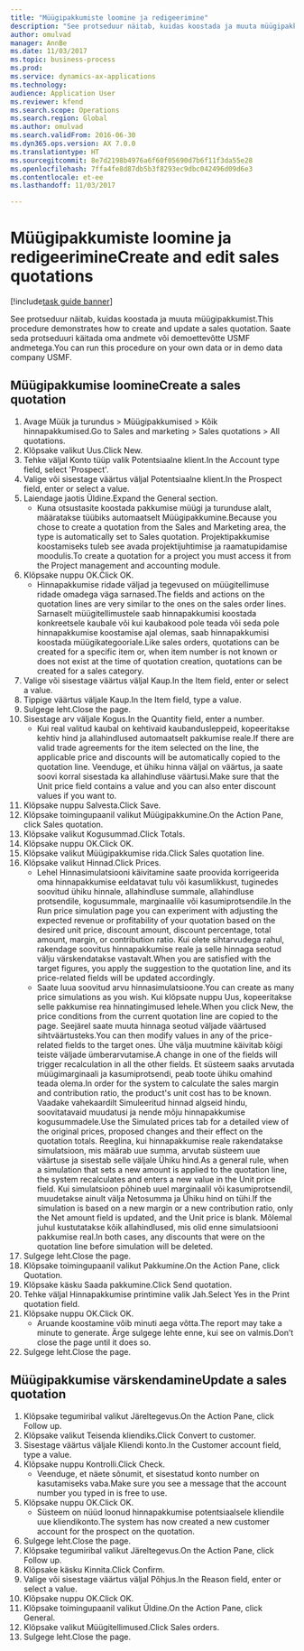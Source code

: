 ```yaml
--- 
title: "Müügipakkumiste loomine ja redigeerimine"
description: "See protseduur näitab, kuidas koostada ja muuta müügipakkumist."
author: omulvad
manager: AnnBe
ms.date: 11/03/2017
ms.topic: business-process
ms.prod: 
ms.service: dynamics-ax-applications
ms.technology: 
audience: Application User
ms.reviewer: kfend
ms.search.scope: Operations
ms.search.region: Global
ms.author: omulvad
ms.search.validFrom: 2016-06-30
ms.dyn365.ops.version: AX 7.0.0
ms.translationtype: HT
ms.sourcegitcommit: 8e7d2198b4976a6f60f05690d7b6f11f3da55e28
ms.openlocfilehash: 7ffa4fe8d87db5b3f8293ec9dbc042496d09d6e3
ms.contentlocale: et-ee
ms.lasthandoff: 11/03/2017

---
```

# <a name="create-and-edit-sales-quotations"></a><span data-ttu-id="5b0e0-103">Müügipakkumiste loomine ja redigeerimine</span><span class="sxs-lookup"><span data-stu-id="5b0e0-103">Create and edit sales quotations</span></span>

[!include[task guide banner](../../includes/task-guide-banner.md)]

<span data-ttu-id="5b0e0-104">See protseduur näitab, kuidas koostada ja muuta müügipakkumist.</span><span class="sxs-lookup"><span data-stu-id="5b0e0-104">This procedure demonstrates how to create and update a sales quotation.</span></span> <span data-ttu-id="5b0e0-105">Saate seda protseduuri käitada oma andmete või demoettevõtte USMF andmetega.</span><span class="sxs-lookup"><span data-stu-id="5b0e0-105">You can run this procedure on your own data or in demo data company USMF.</span></span>


## <a name="create-a-sales-quotation"></a><span data-ttu-id="5b0e0-106">Müügipakkumise loomine</span><span class="sxs-lookup"><span data-stu-id="5b0e0-106">Create a sales quotation</span></span>
1. <span data-ttu-id="5b0e0-107">Avage Müük ja turundus > Müügipakkumised > Kõik hinnapakkumised.</span><span class="sxs-lookup"><span data-stu-id="5b0e0-107">Go to Sales and marketing > Sales quotations > All quotations.</span></span>
2. <span data-ttu-id="5b0e0-108">Klõpsake valikut Uus.</span><span class="sxs-lookup"><span data-stu-id="5b0e0-108">Click New.</span></span>
3. <span data-ttu-id="5b0e0-109">Tehke väljal Konto tüüp valik Potentsiaalne klient.</span><span class="sxs-lookup"><span data-stu-id="5b0e0-109">In the Account type field, select 'Prospect'.</span></span>
4. <span data-ttu-id="5b0e0-110">Valige või sisestage väärtus väljal Potentsiaalne klient.</span><span class="sxs-lookup"><span data-stu-id="5b0e0-110">In the Prospect field, enter or select a value.</span></span>
5. <span data-ttu-id="5b0e0-111">Laiendage jaotis Üldine.</span><span class="sxs-lookup"><span data-stu-id="5b0e0-111">Expand the General section.</span></span>
    * <span data-ttu-id="5b0e0-112">Kuna otsustasite koostada pakkumise müügi ja turunduse alalt, määratakse tüübiks automaatselt Müügipakkumine.</span><span class="sxs-lookup"><span data-stu-id="5b0e0-112">Because you chose to create a quotation from the Sales and Marketing area, the type is automatically set to Sales quotation.</span></span> <span data-ttu-id="5b0e0-113">Projektipakkumise koostamiseks tuleb see avada projektijuhtimise ja raamatupidamise moodulis.</span><span class="sxs-lookup"><span data-stu-id="5b0e0-113">To create a quotation for a project you must access it from the Project management and accounting module.</span></span>   
6. <span data-ttu-id="5b0e0-114">Klõpsake nuppu OK.</span><span class="sxs-lookup"><span data-stu-id="5b0e0-114">Click OK.</span></span>
    * <span data-ttu-id="5b0e0-115">Hinnapakkumise ridade väljad ja tegevused on müügitellimuse ridade omadega väga sarnased.</span><span class="sxs-lookup"><span data-stu-id="5b0e0-115">The fields and actions on the quotation lines are very similar to the ones on the sales order lines.</span></span>   <span data-ttu-id="5b0e0-116">Sarnaselt müügitellimustele saab hinnapakkumisi koostada konkreetsele kaubale või kui kaubakood pole teada või seda pole hinnapakkumise koostamise ajal olemas, saab hinnapakkumisi koostada müügikategooriale.</span><span class="sxs-lookup"><span data-stu-id="5b0e0-116">Like sales orders, quotations can be created for a specific item or, when item number is not known or does not exist at the time of quotation creation, quotations can be created for a sales category.</span></span>  
7. <span data-ttu-id="5b0e0-117">Valige või sisestage väärtus väljal Kaup.</span><span class="sxs-lookup"><span data-stu-id="5b0e0-117">In the Item field, enter or select a value.</span></span>
8. <span data-ttu-id="5b0e0-118">Tippige väärtus väljale Kaup.</span><span class="sxs-lookup"><span data-stu-id="5b0e0-118">In the Item field, type a value.</span></span>
9. <span data-ttu-id="5b0e0-119">Sulgege leht.</span><span class="sxs-lookup"><span data-stu-id="5b0e0-119">Close the page.</span></span>
10. <span data-ttu-id="5b0e0-120">Sisestage arv väljale Kogus.</span><span class="sxs-lookup"><span data-stu-id="5b0e0-120">In the Quantity field, enter a number.</span></span>
    * <span data-ttu-id="5b0e0-121">Kui real valitud kaubal on kehtivaid kaubandusleppeid, kopeeritakse kehtiv hind ja allahindlused automaatselt pakkumise reale.</span><span class="sxs-lookup"><span data-stu-id="5b0e0-121">If there are valid trade agreements for the item selected on the line, the applicable price and discounts will be automatically copied to the quotation line.</span></span> <span data-ttu-id="5b0e0-122">Veenduge, et ühiku hinna väljal on väärtus, ja saate soovi korral sisestada ka allahindluse väärtusi.</span><span class="sxs-lookup"><span data-stu-id="5b0e0-122">Make sure that the Unit price field contains a value and you can also enter discount values if you want to.</span></span>  
11. <span data-ttu-id="5b0e0-123">Klõpsake nuppu Salvesta.</span><span class="sxs-lookup"><span data-stu-id="5b0e0-123">Click Save.</span></span>
12. <span data-ttu-id="5b0e0-124">Klõpsake toimingupaanil valikut Müügipakkumine.</span><span class="sxs-lookup"><span data-stu-id="5b0e0-124">On the Action Pane, click Sales quotation.</span></span>
13. <span data-ttu-id="5b0e0-125">Klõpsake valikut Kogusummad.</span><span class="sxs-lookup"><span data-stu-id="5b0e0-125">Click Totals.</span></span>
14. <span data-ttu-id="5b0e0-126">Klõpsake nuppu OK.</span><span class="sxs-lookup"><span data-stu-id="5b0e0-126">Click OK.</span></span>
15. <span data-ttu-id="5b0e0-127">Klõpsake valikut Müügipakkumise rida.</span><span class="sxs-lookup"><span data-stu-id="5b0e0-127">Click Sales quotation line.</span></span>
16. <span data-ttu-id="5b0e0-128">Klõpsake valikut Hinnad.</span><span class="sxs-lookup"><span data-stu-id="5b0e0-128">Click Prices.</span></span>
    * <span data-ttu-id="5b0e0-129">Lehel Hinnasimulatsiooni käivitamine saate proovida korrigeerida oma hinnapakkumise eeldatavat tulu või kasumlikkust, tuginedes soovitud ühiku hinnale, allahindluse summale, allahindluse protsendile, kogusummale, marginaalile või kasumiprotsendile.</span><span class="sxs-lookup"><span data-stu-id="5b0e0-129">In the Run price simulation page you can experiment with adjusting the expected revenue or profitability of your quotation based on the desired unit price, discount amount, discount percentage, total amount, margin, or contribution ratio.</span></span>   <span data-ttu-id="5b0e0-130">Kui olete sihtarvudega rahul, rakendage soovitus hinnapakkumise reale ja selle hinnaga seotud välju värskendatakse vastavalt.</span><span class="sxs-lookup"><span data-stu-id="5b0e0-130">When you are satisfied with the target figures, you apply the suggestion to the quotation line, and its price-related fields will be updated accordingly.</span></span>  
    * <span data-ttu-id="5b0e0-131">Saate luua soovitud arvu hinnasimulatsioone.</span><span class="sxs-lookup"><span data-stu-id="5b0e0-131">You can create as many price simulations as you wish.</span></span> <span data-ttu-id="5b0e0-132">Kui klõpsate nuppu Uus, kopeeritakse selle pakkumise rea hinnatingimused lehele.</span><span class="sxs-lookup"><span data-stu-id="5b0e0-132">When you click New, the price conditions from the current quotation line are copied to the page.</span></span> <span data-ttu-id="5b0e0-133">Seejärel saate muuta hinnaga seotud väljade väärtused sihtväärtusteks.</span><span class="sxs-lookup"><span data-stu-id="5b0e0-133">You can then modify values in any of the price-related fields to the target ones.</span></span> <span data-ttu-id="5b0e0-134">Ühe välja muutmine käivitab kõigi teiste väljade ümberarvutamise.</span><span class="sxs-lookup"><span data-stu-id="5b0e0-134">A change in one of the fields will trigger recalculation in all the other fields.</span></span> <span data-ttu-id="5b0e0-135">Et süsteem saaks arvutada müügimarginaali ja kasumiprotsendi, peab toote ühiku omahind teada olema.</span><span class="sxs-lookup"><span data-stu-id="5b0e0-135">In order for the system to calculate the sales margin and contribution ratio, the product's unit cost has to be known.</span></span> <span data-ttu-id="5b0e0-136">Vaadake vahekaardilt Simuleeritud hinnad algseid hindu, soovitatavaid muudatusi ja nende mõju hinnapakkumise kogusummadele.</span><span class="sxs-lookup"><span data-stu-id="5b0e0-136">Use the Simulated prices tab for a detailed view of the original prices, proposed changes and their effect on the quotation totals.</span></span>   <span data-ttu-id="5b0e0-137">Reeglina, kui hinnapakkumise reale rakendatakse simulatsioon, mis määrab uue summa, arvutab süsteem uue väärtuse ja sisestab selle väljale Ühiku hind.</span><span class="sxs-lookup"><span data-stu-id="5b0e0-137">As a general rule, when a simulation that sets a new amount is applied to the quotation line, the system recalculates and enters a new value in the Unit price field.</span></span> <span data-ttu-id="5b0e0-138">Kui simulatsioon põhineb uuel marginaalil või kasumiprotsendil, muudetakse ainult välja Netosumma ja Ühiku hind on tühi.</span><span class="sxs-lookup"><span data-stu-id="5b0e0-138">If the simulation is based on a new margin or a new contribution ratio, only the Net amount field is updated, and the Unit price is blank.</span></span> <span data-ttu-id="5b0e0-139">Mõlemal juhul kustutatakse kõik allahindlused, mis olid enne simulatsiooni pakkumise real.</span><span class="sxs-lookup"><span data-stu-id="5b0e0-139">In both cases, any discounts that were on the quotation line before simulation will be deleted.</span></span>  
17. <span data-ttu-id="5b0e0-140">Sulgege leht.</span><span class="sxs-lookup"><span data-stu-id="5b0e0-140">Close the page.</span></span>
18. <span data-ttu-id="5b0e0-141">Klõpsake toimingupaanil valikut Pakkumine.</span><span class="sxs-lookup"><span data-stu-id="5b0e0-141">On the Action Pane, click Quotation.</span></span>
19. <span data-ttu-id="5b0e0-142">Klõpsake käsku Saada pakkumine.</span><span class="sxs-lookup"><span data-stu-id="5b0e0-142">Click Send quotation.</span></span>
20. <span data-ttu-id="5b0e0-143">Tehke väljal Hinnapakkumise printimine valik Jah.</span><span class="sxs-lookup"><span data-stu-id="5b0e0-143">Select Yes in the Print quotation field.</span></span>
21. <span data-ttu-id="5b0e0-144">Klõpsake nuppu OK.</span><span class="sxs-lookup"><span data-stu-id="5b0e0-144">Click OK.</span></span>
    * <span data-ttu-id="5b0e0-145">Aruande koostamine võib minuti aega võtta.</span><span class="sxs-lookup"><span data-stu-id="5b0e0-145">The report may take a minute to generate.</span></span> <span data-ttu-id="5b0e0-146">Ärge sulgege lehte enne, kui see on valmis.</span><span class="sxs-lookup"><span data-stu-id="5b0e0-146">Don’t close the page until it does so.</span></span>  
22. <span data-ttu-id="5b0e0-147">Sulgege leht.</span><span class="sxs-lookup"><span data-stu-id="5b0e0-147">Close the page.</span></span>

## <a name="update-a-sales-quotation"></a><span data-ttu-id="5b0e0-148">Müügipakkumise värskendamine</span><span class="sxs-lookup"><span data-stu-id="5b0e0-148">Update a sales quotation</span></span>
1. <span data-ttu-id="5b0e0-149">Klõpsake tegumiribal valikut Järeltegevus.</span><span class="sxs-lookup"><span data-stu-id="5b0e0-149">On the Action Pane, click Follow up.</span></span>
2. <span data-ttu-id="5b0e0-150">Klõpsake valikut Teisenda kliendiks.</span><span class="sxs-lookup"><span data-stu-id="5b0e0-150">Click Convert to customer.</span></span>
3. <span data-ttu-id="5b0e0-151">Sisestage väärtus väljale Kliendi konto.</span><span class="sxs-lookup"><span data-stu-id="5b0e0-151">In the Customer account field, type a value.</span></span>
4. <span data-ttu-id="5b0e0-152">Klõpsake nuppu Kontrolli.</span><span class="sxs-lookup"><span data-stu-id="5b0e0-152">Click Check.</span></span>
    * <span data-ttu-id="5b0e0-153">Veenduge, et näete sõnumit, et sisestatud konto number on kasutamiseks vaba.</span><span class="sxs-lookup"><span data-stu-id="5b0e0-153">Make sure you see a message that the account number you typed in is free to use.</span></span>  
5. <span data-ttu-id="5b0e0-154">Klõpsake nuppu OK.</span><span class="sxs-lookup"><span data-stu-id="5b0e0-154">Click OK.</span></span>
    * <span data-ttu-id="5b0e0-155">Süsteem on nüüd loonud hinnapakkumise potentsiaalsele kliendile uue kliendikonto.</span><span class="sxs-lookup"><span data-stu-id="5b0e0-155">The system has now created a new customer account for the prospect on the quotation.</span></span>  
6. <span data-ttu-id="5b0e0-156">Sulgege leht.</span><span class="sxs-lookup"><span data-stu-id="5b0e0-156">Close the page.</span></span>
7. <span data-ttu-id="5b0e0-157">Klõpsake tegumiribal valikut Järeltegevus.</span><span class="sxs-lookup"><span data-stu-id="5b0e0-157">On the Action Pane, click Follow up.</span></span>
8. <span data-ttu-id="5b0e0-158">Klõpsake käsku Kinnita.</span><span class="sxs-lookup"><span data-stu-id="5b0e0-158">Click Confirm.</span></span>
9. <span data-ttu-id="5b0e0-159">Valige või sisestage väärtus väljal Põhjus.</span><span class="sxs-lookup"><span data-stu-id="5b0e0-159">In the Reason field, enter or select a value.</span></span>
10. <span data-ttu-id="5b0e0-160">Klõpsake nuppu OK.</span><span class="sxs-lookup"><span data-stu-id="5b0e0-160">Click OK.</span></span>
11. <span data-ttu-id="5b0e0-161">Klõpsake toimingupaanil valikut Üldine.</span><span class="sxs-lookup"><span data-stu-id="5b0e0-161">On the Action Pane, click General.</span></span>
12. <span data-ttu-id="5b0e0-162">Klõpsake valikut Müügitellimused.</span><span class="sxs-lookup"><span data-stu-id="5b0e0-162">Click Sales orders.</span></span>
13. <span data-ttu-id="5b0e0-163">Sulgege leht.</span><span class="sxs-lookup"><span data-stu-id="5b0e0-163">Close the page.</span></span>


